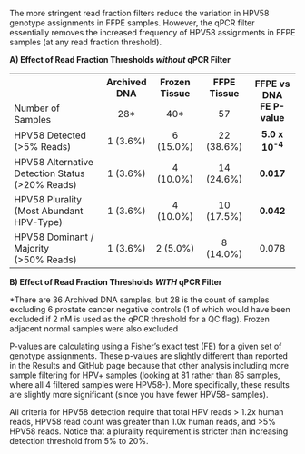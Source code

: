 The more stringent read fraction filters reduce the variation in HPV58 genotype assignments in FFPE samples.  However, the qPCR filter essentially removes the increased frequency of HPV58 assignments in FFPE samples (at any read fraction threshold).

**A) Effect of Read Fraction Thresholds *without* qPCR Filter**

<table>
  <tbody>
    <tr>
	<th align="center"></th>
	<th align="center">Archived</br>DNA</th>
	<th align="center">Frozen</br>Tissue</th>
	<th align="center">FFPE</br>Tissue</th>
	<th align="center" rowspan="2">FFPE vs DNA</br>FE P-value</th>
    </tr>
    <tr>
	<td align="left">Number of Samples</td>
	<td align="center">28*</td>
	<td align="center">40*</td>
	<td align="center">57</td>
    </tr>
    <tr>
	<td align="left">HPV58 Detected</br>(>5% Reads)</td>
	<td align="center">1 (3.6%)</td>
	<td align="center">6 (15.0%)</td>
	<td align="center">22 (38.6%)</td>
	<td align="center"><b>5.0 x 10<sup>-4</sup></b></td>
    </tr>
    <tr>
	<td align="left">HPV58 Alternative Detection Status</br>(>20% Reads)</td>
	<td align="center">1 (3.6%)</td>
	<td align="center">4 (10.0%)</td>
	<td align="center">14 (24.6%)</td>
	<td align="center"><b>0.017</b></td>
    </tr>
    <tr>
	<td align="left">HPV58 Plurality</br>(Most Abundant HPV-Type)</td>
	<td align="center">1 (3.6%)</td>
	<td align="center">4 (10.0%)</td>
	<td align="center">10 (17.5%)</td>
	<td align="center"><b>0.042</b></td>
    </tr>
    <tr>
	<td align="left">HPV58 Dominant / Majority</br>(>50% Reads)</td>
	<td align="center">1 (3.6%)</td>
	<td align="center">2 (5.0%)</td>
	<td align="center">8 (14.0%)</td>
	<td align="center">0.078</td>
    </tr>
</tbody>
</table>

**B) Effect of Read Fraction Thresholds *WITH* qPCR Filter**


\*There are 36 Archived DNA samples, but 28 is the count of samples excluding 6 prostate cancer negative controls (1 of which would have been excluded if 2 nM is used as the qPCR threshold for a QC flag).  Frozen adjacent normal samples were also excluded

P-values are calculating using a Fisher’s exact test (FE) for a given set of genotype assignments.  These p-values are slightly different than reported in the Results and GitHub page because that other analysis including more sample filtering for HPV+ samples (looking at 81 rather than 85 samples, where all 4 filtered samples were HPV58-).  More specifically, these results are slightly more significant (since you have fewer HPV58- samples).

All criteria for HPV58 detection require that total HPV reads > 1.2x human reads, HPV58 read count was greater than 1.0x human reads, and >5% HPV58 reads.  Notice that a plurality requirement is stricter than increasing detection threshold from 5% to 20%.
